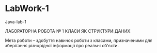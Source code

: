 # LabWork-1
 Java-lab-1
 
 ЛАБОРАТОРНА РОБОТА № 1
КЛАСИ ЯК СТРУКТУРИ ДАНИХ

Мета роботи – здобуття навичок роботи з класами, призначеними для
зберігання різнорідної інформації про реальні об&#39;єкти.
